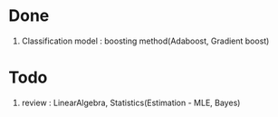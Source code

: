 # Done
1. Classification model : boosting method(Adaboost, Gradient boost)

# Todo
1. review : LinearAlgebra, Statistics(Estimation - MLE, Bayes)

